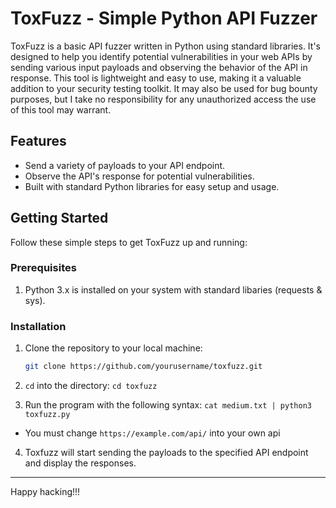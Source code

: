 # ToxFuzz - Simple Python API Fuzzer

ToxFuzz is a basic API fuzzer written in Python using standard libraries. It's designed to help you identify potential vulnerabilities in your web APIs by sending various input payloads and observing the behavior of the API in response. This tool is lightweight and easy to use, making it a valuable addition to your security testing toolkit. It may also be used for bug bounty purposes, but I take no responsibility for any unauthorized access the use of this tool may warrant.

## Features

- Send a variety of payloads to your API endpoint.
- Observe the API's response for potential vulnerabilities.
- Built with standard Python libraries for easy setup and usage.

## Getting Started

Follow these simple steps to get ToxFuzz up and running:

### Prerequisites

1. Python 3.x is installed on your system with standard libaries (requests & sys).

### Installation

1. Clone the repository to your local machine:

   ```bash
   git clone https://github.com/yourusername/toxfuzz.git
   ```
2. `cd` into the directory:
   ```cd toxfuzz```
3.   Run the program with the following syntax:
   ```cat medium.txt | python3 toxfuzz.py```
  - You must change `https://example.com/api/` into your own api
4.  Toxfuzz will start sending the payloads to the specified API endpoint and display the responses.

---

Happy hacking!!!
